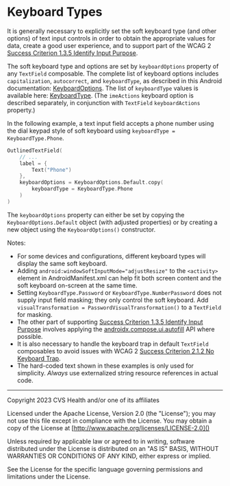 # Keyboard Types
It is generally necessary to explicitly set the soft keyboard type (and other options) of text input controls in order to obtain the appropriate values for data, create a good user experience, and to support part of the WCAG 2 [Success Criterion 1.3.5 Identify Input Purpose](https://www.w3.org/TR/WCAG21/#identify-input-purpose).

The soft keyboard type and options are set by `keyboardOptions` property of any `TextField` composable. The complete list of keyboard options includes `capitalization`, `autocorrect`, and `keyboardType`, as described in this Android documentation: [KeyboardOptions](https://developer.android.com/reference/kotlin/androidx/compose/foundation/text/KeyboardOptions). The list of `keyboardType` values is available here:
[KeyboardType](https://developer.android.com/reference/kotlin/androidx/compose/ui/text/input/KeyboardType). (The `imeActions` keyboard option is described separately, in conjunction with `TextField` `keyboardActions` property.)

In the following example, a text input field accepts a phone number using the dial keypad style of soft keyboard using `keyboardType = KeyboardType.Phone`.

```kotlin
OutlinedTextField(
    // ...
    label = {
        Text("Phone")
    },
    keyboardOptions = KeyboardOptions.Default.copy(
        keyboardType = KeyboardType.Phone
    )
)
```

The `keyboardOptions` property can either be set by copying the `KeyboardOptions.Default` object (with adjusted properties) or by creating a new object using the `KeyboardOptions()` constructor.

Notes:
* For some devices and configurations, different keyboard types will display the same soft keyboard.
* Adding `android:windowSoftInputMode="adjustResize"` to the `<activity>` element in AndroidManifest.xml can help fit both screen content and the soft keyboard on-screen at the same time.
* Setting `KeyboardType.Password` or `KeyboardType.NumberPassword` does not supply input field masking; they only control the soft keyboard. Add `visualTransformation = PasswordVisualTransformation()` to a `TextField` for masking.
* The other part of supporting [Success Criterion 1.3.5 Identify Input Purpose](https://www.w3.org/TR/WCAG21/#identify-input-purpose) involves applying the [androidx.compose.ui.autofill](https://developer.android.com/reference/kotlin/androidx/compose/ui/autofill/package-summary) API where possible. 
* It is also necessary to handle the keyboard trap in default `TextField` composables to avoid issues with WCAG 2 [Success Criterion 2.1.2 No Keyboard Trap](https://www.w3.org/TR/WCAG21/#no-keyboard-trap).
* The hard-coded text shown in these examples is only used for simplicity. _Always_ use externalized string resource references in actual code.

----

Copyright 2023 CVS Health and/or one of its affiliates

Licensed under the Apache License, Version 2.0 (the "License");
you may not use this file except in compliance with the License.
You may obtain a copy of the License at
[http://www.apache.org/licenses/LICENSE-2.0]()

Unless required by applicable law or agreed to in writing, software
distributed under the License is distributed on an "AS IS" BASIS,
WITHOUT WARRANTIES OR CONDITIONS OF ANY KIND, either express or implied.

See the License for the specific language governing permissions and
limitations under the License.